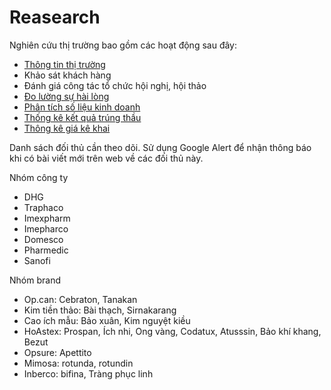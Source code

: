 # Reasearch

Nghiên cứu thị trường bao gồm các hoạt động sau đây:
* [Thông tin thị trường](./feedback.md)
* Khảo sát khách hàng
* Đánh giá công tác tổ chức hội nghị, hội thảo
* [Đo lường sự hài lòng](./satisfaction.md)
* [Phân tích số liệu kinh doanh](./analysis.md)
* [Thống kê kết quả trúng thầu](./bidding.md)
* [Thông kê giá kê khai](./declare.md)

Danh sách đối thủ cần theo dõi.
Sử dụng Google Alert để nhận thông báo khi có bài viết mới trên web về các đối thủ này.

Nhóm công ty
* DHG
* Traphaco
* Imexpharm
* Imepharco
* Domesco
* Pharmedic
* Sanofi

Nhóm brand
* Op.can: Cebraton, Tanakan
* Kim tiền thảo: Bài thạch, Sirnakarang
* Cao ích mẫu: Bảo xuân, Kim nguyệt kiều
* HoAstex: Prospan, Ích nhi, Ong vàng, Codatux, Atusssin, Bảo khí khang, Bezut
* Opsure: Apettito
* Mimosa: rotunda, rotundin
* Inberco: bifina, Tràng phục linh
